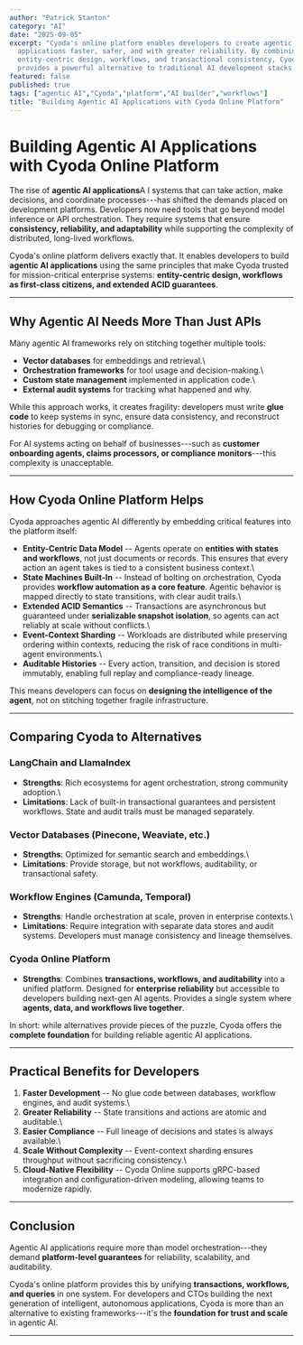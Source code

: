 ```yaml
---
author: "Patrick Stanton"
category: "AI"
date: "2025-09-05"
excerpt: "Cyoda's online platform enables developers to create agentic AI
  applications faster, safer, and with greater reliability. By combining
  entity-centric design, workflows, and transactional consistency, Cyoda
  provides a powerful alternative to traditional AI development stacks."
featured: false
published: true
tags: ["agentic AI","Cyoda","platform","AI builder","workflows"]
title: "Building Agentic AI Applications with Cyoda Online Platform"
---
```


# Building Agentic AI Applications with Cyoda Online Platform

The rise of **agentic AI applications**A I systems that can take
action, make decisions, and coordinate processes---has shifted the
demands placed on development platforms. Developers now need tools that
go beyond model inference or API orchestration. They require systems
that ensure **consistency, reliability, and adaptability** while
supporting the complexity of distributed, long-lived workflows.

Cyoda's online platform delivers exactly that. It enables developers to
build **agentic AI applications** using the same principles that make
Cyoda trusted for mission-critical enterprise systems: **entity-centric
design, workflows as first-class citizens, and extended ACID
guarantees**.

------------------------------------------------------------------------

## Why Agentic AI Needs More Than Just APIs

Many agentic AI frameworks rely on stitching together multiple tools:

-   **Vector databases** for embeddings and retrieval.\
-   **Orchestration frameworks** for tool usage and decision-making.\
-   **Custom state management** implemented in application code.\
-   **External audit systems** for tracking what happened and why.

While this approach works, it creates fragility: developers must write
**glue code** to keep systems in sync, ensure data consistency, and
reconstruct histories for debugging or compliance.

For AI systems acting on behalf of businesses---such as **customer
onboarding agents, claims processors, or compliance monitors**---this
complexity is unacceptable.

------------------------------------------------------------------------

## How Cyoda Online Platform Helps

Cyoda approaches agentic AI differently by embedding critical features
into the platform itself:

-   **Entity-Centric Data Model** -- Agents operate on **entities with
    states and workflows**, not just documents or records. This ensures
    that every action an agent takes is tied to a consistent business
    context.\
-   **State Machines Built-In** -- Instead of bolting on orchestration,
    Cyoda provides **workflow automation as a core feature**. Agentic
    behavior is mapped directly to state transitions, with clear audit
    trails.\
-   **Extended ACID Semantics** -- Transactions are asynchronous but
    guaranteed under **serializable snapshot isolation**, so agents can
    act reliably at scale without conflicts.\
-   **Event-Context Sharding** -- Workloads are distributed while
    preserving ordering within contexts, reducing the risk of race
    conditions in multi-agent environments.\
-   **Auditable Histories** -- Every action, transition, and decision is
    stored immutably, enabling full replay and compliance-ready lineage.

This means developers can focus on **designing the intelligence of the
agent**, not on stitching together fragile infrastructure.

------------------------------------------------------------------------

## Comparing Cyoda to Alternatives

### LangChain and LlamaIndex

-   **Strengths**: Rich ecosystems for agent orchestration, strong
    community adoption.\
-   **Limitations**: Lack of built-in transactional guarantees and
    persistent workflows. State and audit trails must be managed
    separately.

### Vector Databases (Pinecone, Weaviate, etc.)

-   **Strengths**: Optimized for semantic search and embeddings.\
-   **Limitations**: Provide storage, but not workflows, auditability,
    or transactional safety.

### Workflow Engines (Camunda, Temporal)

-   **Strengths**: Handle orchestration at scale, proven in enterprise
    contexts.\
-   **Limitations**: Require integration with separate data stores and
    audit systems. Developers must manage consistency and lineage
    themselves.

### Cyoda Online Platform

-   **Strengths**: Combines **transactions, workflows, and
    auditability** into a unified platform. Designed for **enterprise
    reliability** but accessible to developers building next-gen AI
    agents. Provides a single system where **agents, data, and workflows
    live together**.

In short: while alternatives provide pieces of the puzzle, Cyoda offers
the **complete foundation** for building reliable agentic AI
applications.

------------------------------------------------------------------------

## Practical Benefits for Developers

1.  **Faster Development** -- No glue code between databases, workflow
    engines, and audit systems.\
2.  **Greater Reliability** -- State transitions and actions are atomic
    and auditable.\
3.  **Easier Compliance** -- Full lineage of decisions and states is
    always available.\
4.  **Scale Without Complexity** -- Event-context sharding ensures
    throughput without sacrificing consistency.\
5.  **Cloud-Native Flexibility** -- Cyoda Online supports gRPC-based
    integration and configuration-driven modeling, allowing teams to
    modernize rapidly.

------------------------------------------------------------------------

## Conclusion

Agentic AI applications require more than model orchestration---they
demand **platform-level guarantees** for reliability, scalability, and
auditability.

Cyoda's online platform provides this by unifying **transactions,
workflows, and queries** in one system. For developers and CTOs building
the next generation of intelligent, autonomous applications, Cyoda is
more than an alternative to existing frameworks---it's the **foundation
for trust and scale** in agentic AI.

------------------------------------------------------------------------
